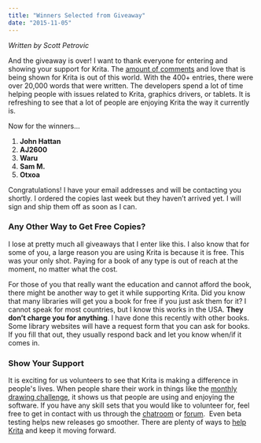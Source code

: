 ```yaml
---
title: "Winners Selected from Giveaway"
date: "2015-11-05"
---
```


_Written by Scott Petrovic_

And the giveaway is over! I want to thank everyone for entering and showing your support for Krita. The [amount of comments](http://louvus.com/2015/11/digital-painting-with-krita-2-9-book-giveaway/) and love that is being shown for Krita is out of this world. With the 400+ entries, there were over 20,000 words that were written. The developers spend a lot of time helping people with issues related to Krita, graphics drivers, or tablets. It is refreshing to see that a lot of people are enjoying Krita the way it currently is.

Now for the winners…

1. **John Hattan**
2. **AJ2600**
3. **Waru**
4. **Sam M.**
5. **Otxoa**

Congratulations! I have your email addresses and will be contacting you shortly. I ordered the copies last week but they haven’t arrived yet. I will sign and ship them off as soon as I can.

### Any Other Way to Get Free Copies?

I lose at pretty much all giveaways that I enter like this. I also know that for some of you, a large reason you are using Krita is because it is free. This was your only shot. Paying for a book of any type is out of reach at the moment, no matter what the cost.

For those of you that really want the education and cannot afford the book, there might be another way to get it while supporting Krita. Did you know that many libraries will get you a book for free if you just ask them for it? I cannot speak for most countries, but I know this works in the USA. **They don’t charge you for anything**. I have done this recently with other books. Some library websites will have a request form that you can ask for books. If you fill that out, they usually respond back and let you know when/if it comes in.

### Show Your Support

It is exciting for us volunteers to see that Krita is making a difference in people's lives. When people share their work in things like the [monthly drawing challenge](https://forum.kde.org/viewtopic.php?f=277&t=129113#p344761), it shows us that people are using and enjoying the software. If you have any skill sets that you would like to volunteer for, feel free to get in contact with us through the [chatroom](https://krita.org/irc/) or [forum](https://forum.kde.org/viewforum.php?f=136).  Even beta testing helps new releases go smoother. There are plenty of ways to [help Krita](https://krita.org/get-involved/overview/) and keep it moving forward.
